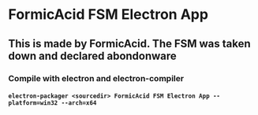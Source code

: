 # FormicAcid FSM Electron App


## This is made by FormicAcid. The FSM was taken down and declared abondonware

### Compile with electron and electron-compiler 
#### `electron-packager <sourcedir> FormicAcid FSM Electron App --platform=win32 --arch=x64`
